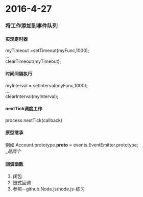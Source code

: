 # 2016-4-27

### 将工作添加到事件队列
#### 实现定时器
myTimeout =setTimeout(myFunc,1000); <br>
... <br>
clearTimeout(myTimeout); <br>
#### 时间间隔执行
myInterval = setInterval(myFunc,1000);<br>
... <br>
clearInterval(myInterval);
#### nextTick调度工作
process.nextTick(callback)

#### 原型继承
例如 Account.prototype.__proto__ = events.EventEmitter.prototype; <br>
__是两个_ <br>

#### 回调函数
1. 闭包
2. 链式回调 
3. 参照--github.Node.js/node.js-练习
